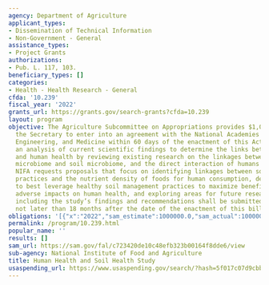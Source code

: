 ```yaml
---
agency: Department of Agriculture
applicant_types:
- Dissemination of Technical Information
- Non-Government - General
assistance_types:
- Project Grants
authorizations:
- Pub. L. 117, 103.
beneficiary_types: []
categories:
- Health - Health Research - General
cfda: '10.239'
fiscal_year: '2022'
grants_url: https://grants.gov/search-grants?cfda=10.239
layout: program
objective: The Agriculture Subcommittee on Appropriations provides $1,000,000 for
  the Secretary to enter into an agreement with the National Academies of Sciences,
  Engineering, and Medicine within 60 days of the enactment of this Act to conduct
  an analysis of current scientific findings to determine the links between soils
  and human health by reviewing existing research on the linkages between the human
  microbiome and soil microbiome, and the direct interaction of humans with soils.
  NIFA requests proposals that focus on identifying linkages between soil management
  practices and the nutrient density of foods for human consumption, determining how
  to best leverage healthy soil management practices to maximize benefits and minimize
  adverse impacts on human health, and exploring areas for future research. A report
  including the study’s findings and recommendations shall be submitted to the Committee
  not later than 18 months after the date of the enactment of this bill.
obligations: '[{"x":"2022","sam_estimate":1000000.0,"sam_actual":1000000.0,"usa_spending_actual":952320.0},{"x":"2023","sam_estimate":1000000.0,"sam_actual":0.0,"usa_spending_actual":9302160.0},{"x":"2024","sam_estimate":0.0,"sam_actual":0.0,"usa_spending_actual":0.0}]'
permalink: /program/10.239.html
popular_name: ''
results: []
sam_url: https://sam.gov/fal/c723420de10c48efb323b00164f8dde6/view
sub-agency: National Institute of Food and Agriculture
title: Human Health and Soil Health Study
usaspending_url: https://www.usaspending.gov/search/?hash=5f017c07d9cbb33b231a3eb1d5ccff54
---
```

